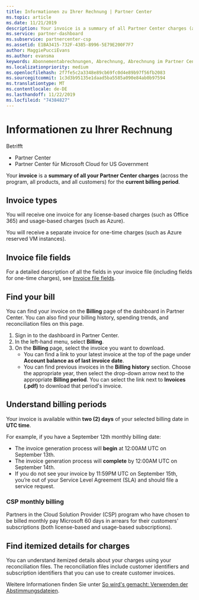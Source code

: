 ```yaml
---
title: Informationen zu Ihrer Rechnung | Partner Center
ms.topic: article
ms.date: 11/21/2019
description: Your invoice is a summary of all Partner Center charges (across the program, products, and customers) for the current monthly period.
ms.service: partner-dashboard
ms.subservice: partnercenter-csp
ms.assetid: E1BA3415-732F-4385-8996-5E79E200F7F7
author: MaggiePucciEvans
ms.author: evansma
keywords: Abonnementabrechnungen, Abrechnung, Abrechnung im Partner Center, Partner Center-Abrechnung, meine Rechnung lesen, Rechnung, Rechnung für Partner Center, CSP-Abrechnung, wo ist meine Rechnung?
ms.localizationpriority: medium
ms.openlocfilehash: 2f7fe5c2a3348e89cb69fc0d4e89b97f56fb2083
ms.sourcegitcommit: 1c3d3b95135e1daad5ba5585a090e84ab0b97594
ms.translationtype: MT
ms.contentlocale: de-DE
ms.lasthandoff: 11/22/2019
ms.locfileid: "74384827"
---
```

# <a name="read-your-bill"></a>Informationen zu Ihrer Rechnung

Betrifft

- Partner Center
- Partner Center für Microsoft Cloud for US Government

Your **invoice** is a **summary of all your Partner Center charges** (across the program, all products, and all customers) for the **current billing period**.

## <a name="invoice-types"></a>Invoice types

You will receive one invoice for any license-based charges (such as Office 365) and usage-based charges (such as Azure).

You will receive a separate invoice for one-time charges (such as Azure reserved VM instances).

## <a name="invoice-file-fields"></a>Invoice file fields

For a detailed description of all the fields in your invoice file (including fields for one-time charges), see [Invoice file fields](invoice-file.md).

## <a name="find-your-bill"></a>Find your bill

You can find your invoice on the **Billing** page of the dashboard in Partner Center. You can also find your billing history, spending trends, and reconciliation files on this page.

1. Sign in to the dashboard in Partner Center.
2. In the left-hand menu, select **Billing**.
3. On the **Billing** page, select the invoice you want to download.
    - You can find a link to your latest invoice at the top of the page under **Account balance as of last invoice date**.
    - You can find previous invoices in the **Billing history** section. Choose the appropriate year, then select the drop-down arrow next to the appropriate **Billing period**. You can select the link next to **Invoices (.pdf)** to download that period's invoice.

## <a name="understand-billing-periods"></a>Understand billing periods

Your invoice is available within **two (2) days** of your selected billing date in **UTC time**.

For example, if you have a September 12th monthly billing date:

- The invoice generation process will **begin** at 12:00AM UTC on September 13th.
- The invoice generation process will **complete** by 12:00AM UTC on September 14th.
- If you do not see your invoice by 11:59PM UTC on September 15th, you’re out of your Service Level Agreement (SLA) and should file a service request.

### <a name="csp-monthly-billing"></a>CSP monthly billing

Partners in the Cloud Solution Provider (CSP) program who have chosen to be billed monthly pay Microsoft 60 days in arrears for their customers' subscriptions (both license-based and usage-based subscriptions).

## <a name="find-itemized-details-for-charges"></a>Find itemized details for charges

You can understand itemized details about your charges using your reconciliation files. The reconciliation files include customer identifiers and subscription identifiers that you can use to create customer invoices.

Weitere Informationen finden Sie unter [So wird's gemacht: Verwenden der Abstimmungsdateien](use-the-reconciliation-files.md).
